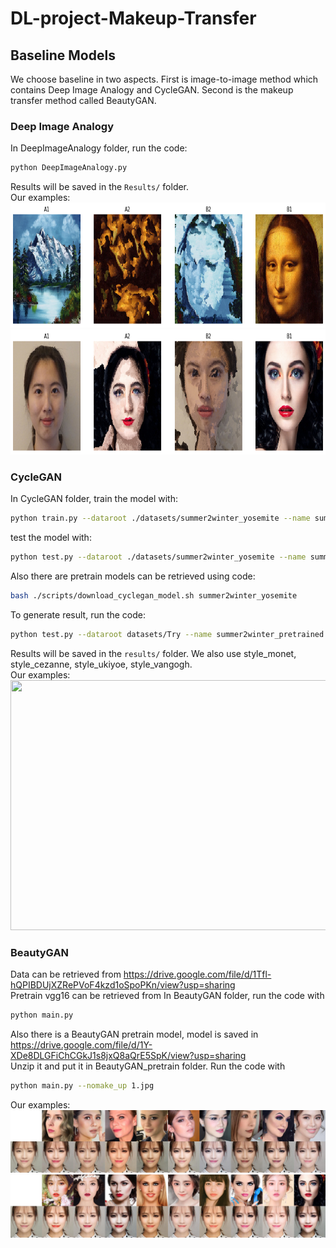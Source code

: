 # DL-project-Makeup-Transfer
## Baseline Models

We choose baseline in two aspects. First is image-to-image method which contains Deep Image Analogy and CycleGAN. Second is the makeup transfer method called BeautyGAN.

### Deep Image Analogy
In DeepImageAnalogy folder, run the code:
```bash
python DeepImageAnalogy.py
```
Results will be saved in the `Results/` folder.  
Our examples:  
<img src="DIA1.png" width="800" height="200" align="bottom" />
<img src="DIA2.png" width="800" height="200" align="bottom" />

### CycleGAN   
In CycleGAN folder, train the model with:
```bash
python train.py --dataroot ./datasets/summer2winter_yosemite --name summer2winter_yosemite_cyclegan --model cycle_gan
``` 
test the model with:
```bash
python test.py --dataroot ./datasets/summer2winter_yosemite --name summer2winter_yosemite_cyclegan --model cycle_gan
```   
Also there are pretrain models can be retrieved using code:
```bash
bash ./scripts/download_cyclegan_model.sh summer2winter_yosemite
``` 
To generate result, run the code:
```bash
python test.py --dataroot datasets/Try --name summer2winter_pretrained --model test --no_dropout
```
Results will be saved in the `results/` folder. We also use style_monet, style_cezanne, style_ukiyoe, style_vangogh.  
Our examples:  
<img src="CycleGAN.png" width="600" height="400" align="bottom" />

### BeautyGAN
Data can be retrieved from https://drive.google.com/file/d/1Tfl-hQPIBDUjXZRePVoF4kzd1oSpoPKn/view?usp=sharing  
Pretrain vgg16 can be retrieved from 
In BeautyGAN folder, run the code with
```bash
python main.py
``` 
Also there is a BeautyGAN pretrain model, model is saved in https://drive.google.com/file/d/1Y-XDe8DLGFiChCGkJ1s8jxQ8aQrE5SpK/view?usp=sharing  
Unzip it and put it in BeautyGAN_pretrain folder. Run the code with 
```bash
python main.py --nomake_up 1.jpg
```
Our examples:  
![](BGAN1.jpg)
![](BGAN2.jpg)
